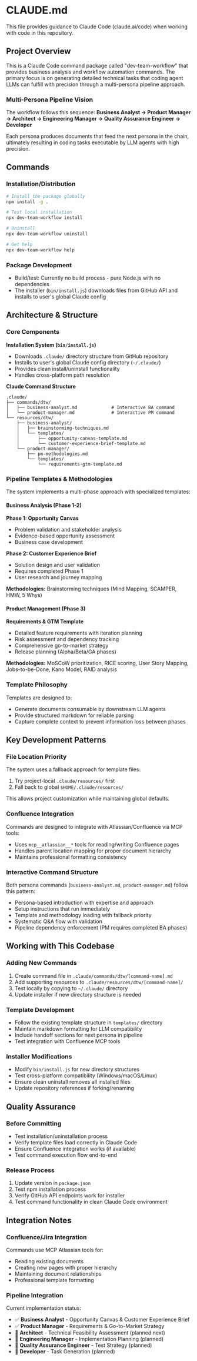 # CLAUDE.md

This file provides guidance to Claude Code (claude.ai/code) when working with code in this repository.

## Project Overview

This is a Claude Code command package called "dev-team-workflow" that provides business analysis and workflow automation commands. The primary focus is on generating detailed technical tasks that coding agent LLMs can fulfill with precision through a multi-persona pipeline approach.

### Multi-Persona Pipeline Vision
The workflow follows this sequence:
**Business Analyst → Product Manager → Architect → Engineering Manager → Quality Assurance Engineer → Developer**

Each persona produces documents that feed the next persona in the chain, ultimately resulting in coding tasks executable by LLM agents with high precision.

## Commands

### Installation/Distribution
```bash
# Install the package globally
npm install -g .

# Test local installation 
npx dev-team-workflow install

# Uninstall
npx dev-team-workflow uninstall

# Get help
npx dev-team-workflow help
```

### Package Development
- Build/test: Currently no build process - pure Node.js with no dependencies
- The installer (`bin/install.js`) downloads files from GitHub API and installs to user's global Claude config

## Architecture & Structure

### Core Components

**Installation System (`bin/install.js`)**
- Downloads `.claude/` directory structure from GitHub repository
- Installs to user's global Claude config directory (`~/.claude/`)
- Provides clean install/uninstall functionality
- Handles cross-platform path resolution

**Claude Command Structure**
```
.claude/
├── commands/dtw/
│   ├── business-analyst.md             # Interactive BA command
│   └── product-manager.md              # Interactive PM command
└── resources/dtw/
    ├── business-analyst/
    │   ├── brainstorming-techniques.md
    │   └── templates/
    │       ├── opportunity-canvas-template.md
    │       └── customer-experience-brief-template.md
    └── product-manager/
        ├── pm-methodologies.md
        └── templates/
            └── requirements-gtm-template.md
```

### Pipeline Templates & Methodologies

The system implements a multi-phase approach with specialized templates:

#### Business Analysis (Phase 1-2)
**Phase 1: Opportunity Canvas**
- Problem validation and stakeholder analysis
- Evidence-based opportunity assessment
- Business case development

**Phase 2: Customer Experience Brief** 
- Solution design and user validation
- Requires completed Phase 1
- User research and journey mapping

**Methodologies:** Brainstorming techniques (Mind Mapping, SCAMPER, HMW, 5 Whys)

#### Product Management (Phase 3)
**Requirements & GTM Template**
- Detailed feature requirements with iteration planning
- Risk assessment and dependency tracking
- Comprehensive go-to-market strategy
- Release planning (Alpha/Beta/GA phases)

**Methodologies:** MoSCoW prioritization, RICE scoring, User Story Mapping, Jobs-to-be-Done, Kano Model, RAID analysis

### Template Philosophy

Templates are designed to:
- Generate documents consumable by downstream LLM agents
- Provide structured markdown for reliable parsing
- Capture complete context to prevent information loss between phases

## Key Development Patterns

### File Location Priority
The system uses a fallback approach for template files:
1. Try project-local `.claude/resources/` first
2. Fall back to global `$HOME/.claude/resources/`

This allows project customization while maintaining global defaults.

### Confluence Integration
Commands are designed to integrate with Atlassian/Confluence via MCP tools:
- Uses `mcp__atlassian__*` tools for reading/writing Confluence pages
- Handles parent location mapping for proper document hierarchy
- Maintains professional formatting consistency

### Interactive Command Structure
Both persona commands (`business-analyst.md`, `product-manager.md`) follow this pattern:
- Persona-based introduction with expertise and approach
- Setup instructions that run immediately
- Template and methodology loading with fallback priority
- Systematic Q&A flow with validation
- Pipeline dependency enforcement (PM requires completed BA phases)

## Working with This Codebase

### Adding New Commands
1. Create command file in `.claude/commands/dtw/[command-name].md`
2. Add supporting resources to `.claude/resources/dtw/[command-name]/`
3. Test locally by copying to `~/.claude/` directory
4. Update installer if new directory structure is needed

### Template Development
- Follow the existing template structure in `templates/` directory
- Maintain markdown formatting for LLM compatibility
- Include handoff sections for next persona in pipeline
- Test integration with Confluence MCP tools

### Installer Modifications
- Modify `bin/install.js` for new directory structures
- Test cross-platform compatibility (Windows/macOS/Linux)
- Ensure clean uninstall removes all installed files
- Update repository references if forking/renaming

## Quality Assurance

### Before Committing
- Test installation/uninstallation process
- Verify template files load correctly in Claude Code
- Ensure Confluence integration works (if available)
- Test command execution flow end-to-end

### Release Process
1. Update version in `package.json`
2. Test npm installation process
3. Verify GitHub API endpoints work for installer
4. Test command functionality in clean Claude Code environment

## Integration Notes

### Confluence/Jira Integration
Commands use MCP Atlassian tools for:
- Reading existing documents
- Creating new pages with proper hierarchy
- Maintaining document relationships
- Professional template formatting

### Pipeline Integration
Current implementation status:
- ✅ **Business Analyst** - Opportunity Canvas & Customer Experience Brief
- ✅ **Product Manager** - Requirements & Go-to-Market Strategy
- 🔄 **Architect** - Technical Feasibility Assessment (planned next)
- 🔄 **Engineering Manager** - Implementation Planning (planned)
- 🔄 **Quality Assurance Engineer** - Test Strategy (planned)
- 🔄 **Developer** - Task Generation (planned)